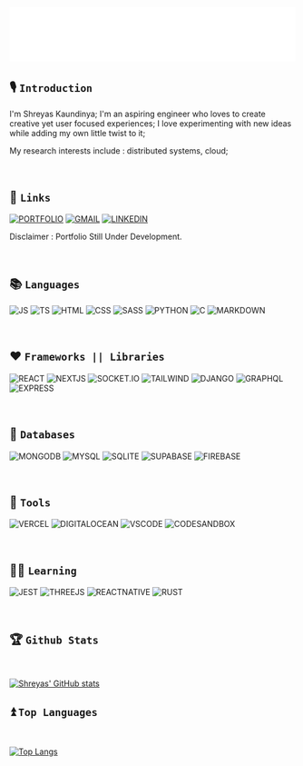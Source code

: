 ![HI](helloworld.gif)

## 🎙️ `Introduction`

I'm Shreyas Kaundinya; I'm an aspiring engineer who loves to create creative yet user focused experiences; I love experimenting with new ideas while adding my own little twist to it;

My research interests include : distributed systems, cloud;

<br/>

## 🔗 `Links`

[![PORTFOLIO](https://img.shields.io/badge/website-000000?style=for-the-badge&logo=About.me&logoColor=white)](https://kaundinya.dev)
[![GMAIL](https://img.shields.io/badge/Gmail-D14836?style=for-the-badge&logo=gmail&logoColor=white)](mailto:shreyassk08@gmail.com)
[![LINKEDIN](https://img.shields.io/badge/LinkedIn-0077B5?style=for-the-badge&logo=linkedin&logoColor=white)](https://www.linkedin.com/in/shreyas-kaundinya)

Disclaimer : Portfolio Still Under Development.

<br/>

## 📚 `Languages`

![JS](https://img.shields.io/badge/JavaScript-323330?style=for-the-badge&logo=javascript&logoColor=F7DF1E)
![TS](https://img.shields.io/badge/TypeScript-007ACC?style=for-the-badge&logo=typescript&logoColor=white)
![HTML](https://img.shields.io/badge/HTML5-E34F26?style=for-the-badge&logo=html5&logoColor=white)
![CSS](https://img.shields.io/badge/CSS3-1572B6?style=for-the-badge&logo=css3&logoColor=white)
![SASS](https://img.shields.io/badge/Sass-CC6699?style=for-the-badge&logo=sass&logoColor=white)
![PYTHON](https://img.shields.io/badge/Python-FFD43B?style=for-the-badge&logo=python&logoColor=darkgreen)
![C](https://img.shields.io/badge/C-00599C?style=for-the-badge&logo=c&logoColor=white)
![MARKDOWN](https://img.shields.io/badge/Markdown-000000?style=for-the-badge&logo=markdown&logoColor=white)

<br/>

## ♥️ `Frameworks || Libraries`

![REACT](https://img.shields.io/badge/React-20232A?style=for-the-badge&logo=react&logoColor=61DAFB)
![NEXTJS](https://img.shields.io/badge/next.js-000000?style=for-the-badge&logo=nextdotjs&logoColor=white)
![SOCKET.IO](https://img.shields.io/badge/Socket.io-010101?&style=for-the-badge&logo=Socket.io&logoColor=white)
![TAILWIND](https://img.shields.io/badge/Tailwind_CSS-38B2AC?style=for-the-badge&logo=tailwind-css&logoColor=white)
![DJANGO](https://img.shields.io/badge/Django-092E20?style=for-the-badge&logo=django&logoColor=green)
![GRAPHQL](https://img.shields.io/badge/GraphQl-E10098?style=for-the-badge&logo=graphql&logoColor=white)
![EXPRESS](https://img.shields.io/badge/Express.js-000000?style=for-the-badge&logo=express&logoColor=white)

<br/>

## 🔑 `Databases`

![MONGODB](https://img.shields.io/badge/MongoDB-white?style=for-the-badge&logo=mongodb&logoColor=4EA94B)
![MYSQL](https://img.shields.io/badge/MySQL-00000F?style=for-the-badge&logo=mysql&logoColor=white)
![SQLITE](https://img.shields.io/badge/SQLite-07405E?style=for-the-badge&logo=sqlite&logoColor=white)
![SUPABASE](https://img.shields.io/badge/Supabase-181818?style=for-the-badge&logo=supabase&logoColor=white)
![FIREBASE](https://img.shields.io/badge/firebase-ffca28?style=for-the-badge&logo=firebase&logoColor=black)

<br/>

## 🔧 `Tools`

![VERCEL](https://img.shields.io/badge/Vercel-000000?style=for-the-badge&logo=vercel&logoColor=white)
![DIGITALOCEAN](https://img.shields.io/badge/Digital_Ocean-0080FF?style=for-the-badge&logo=DigitalOcean&logoColor=white)
![VSCODE](https://img.shields.io/badge/Visual_Studio_Code-0078D4?style=for-the-badge&logo=visual%20studio%20code&logoColor=white)
![CODESANDBOX](https://img.shields.io/badge/Codesandbox-000000?style=for-the-badge&logo=CodeSandbox&logoColor=white)

<br/>

## 👨‍💻 `Learning`

![JEST](https://img.shields.io/badge/Jest-C21325?style=for-the-badge&logo=jest&logoColor=white)
![THREEJS](https://img.shields.io/badge/ThreeJs-black?style=for-the-badge&logo=three.js&logoColor=white)
![REACTNATIVE](https://img.shields.io/badge/React_Native-20232A?style=for-the-badge&logo=react&logoColor=61DAFB)
![RUST](https://img.shields.io/badge/Rust-black?style=for-the-badge&logo=rust&logoColor=#E57324)

<br/>

## 🏆 `Github Stats`

<br/>

[![Shreyas' GitHub stats](https://github-readme-stats.vercel.app/api?username=shreyaskaundinya&theme=chartreuse-dark&show_icons=1&count_private=true)](https://github.com/shreyaskaundinya/github-readme-stats)

## ⏫ `Top Languages`

<br/>

[![Top Langs](https://github-readme-stats.vercel.app/api/top-langs/?username=shreyaskaundinya&layout=compact)](https://github.com/shreyaskaundinya/github-readme-stats)
